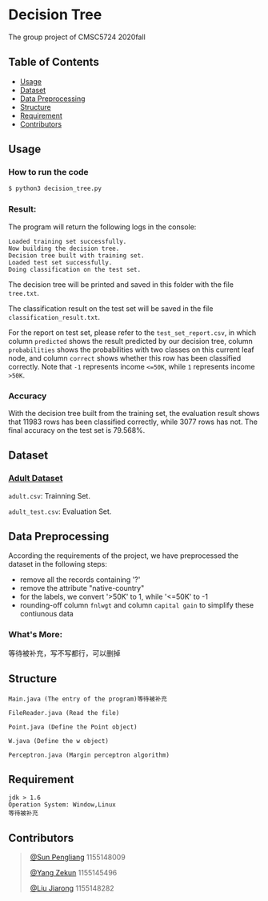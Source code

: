 # Decision Tree
The group project of CMSC5724 2020fall

## Table of Contents

- [Usage](#usage)
- [Dataset](#dataset)
- [Data Preprocessing](#data-preprocessing)
- [Structure](#structure)
- [Requirement](#requirement)
- [Contributors](#contributors)

## Usage
### How to run the code

```sh
$ python3 decision_tree.py
```
  
### Result:
The program will return the following logs in the console:
```
Loaded training set successfully.
Now building the decision tree.
Decision tree built with training set.
Loaded test set successfully.
Doing classification on the test set.
```

The decision tree will be printed and saved in this folder with the file `tree.txt`.

The classification result on the test set will be saved in the file `classification_result.txt`.

For the report on test set, please refer to the `test_set_report.csv`, in which column `predicted` shows the result predicted by our decision tree, column `probabilities` shows the probabilities with two classes on this current leaf node, and column `correct` shows whether this row has been classified correctly. Note that `-1` represents income `<=50K`, while `1` represents income `>50K`.

### Accuracy
With the decision tree built from the training set, the evaluation result shows that 11983 rows has been classified correctly, while 3077 rows has not. The final accuracy on the test set is 79.568%.

  
## Dataset

### [Adult Dataset](http://archive.ics.uci.edu/ml/datasets/Adult)
  
`adult.csv`: Trainning Set.
  
`adult_test.csv`: Evaluation Set.

## Data Preprocessing

According the requirements of the project, we have preprocessed the dataset in the following steps:
- remove all the records containing '?'
- remove the attribute "native-country"
- for the labels, we convert '>50K' to 1, while '<=50K' to -1
- rounding-off column `fnlwgt` and column `capital gain` to simplify these contiunous data

### What's More:

等待被补充，写不写都行，可以删掉

## Structure 
  
```
Main.java (The entry of the program)等待被补充

FileReader.java (Read the file)

Point.java (Define the Point object)

W.java (Define the w object)

Perceptron.java (Margin perceptron algorithm)
```

  
## Requirement
```
jdk > 1.6
Operation System: Window,Linux
等待被补充
```
  
## Contributors

> ​	[@Sun Pengliang](https://github.com/sunpengliang)  1155148009
> 
> ​	[@Yang Zekun](https://github.com/Dopeeee)          1155145496
> 
> ​	[@Liu Jiarong](https://github.com/laukawing)      1155148282
>

